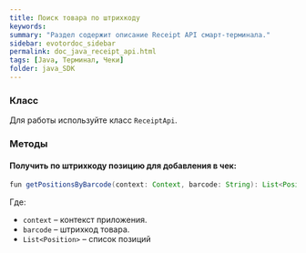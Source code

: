 ```yaml
---
title: Поиск товара по штрихкоду
keywords:
summary: "Раздел содержит описание Receipt API смарт-терминала."
sidebar: evotordoc_sidebar
permalink: doc_java_receipt_api.html
tags: [Java, Терминал, Чеки]
folder: java_SDK
---
```


### Класс

Для работы используйте класс `ReceiptApi`.

### Методы

#### Получить по штрихкоду позицию для добавления в чек:

```java
fun getPositionsByBarcode(context: Context, barcode: String): List<Position>
```

Где:

* `context` – контекст приложения.
* `barcode` – штрихкод товара.
* `List<Position>` – список позиций
